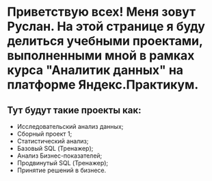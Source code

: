 # Приветствую всех! Меня зовут Руслан. На этой странице я буду делиться учебными проектами, выполненными мной в рамках курса "Аналитик данных" на платформе Яндекс.Практикум.
## Тут будут такие проекты как:
+ Исследовательский анализ данных;
+ Сборный проект 1;
+ Статистический анализ;
+ Базовый SQL (Тренажер);
+ Анализ Бизнес-показателей;
+ Продвинутый SQL (Тренажер);
+ Принятие решений в бизнесе.

